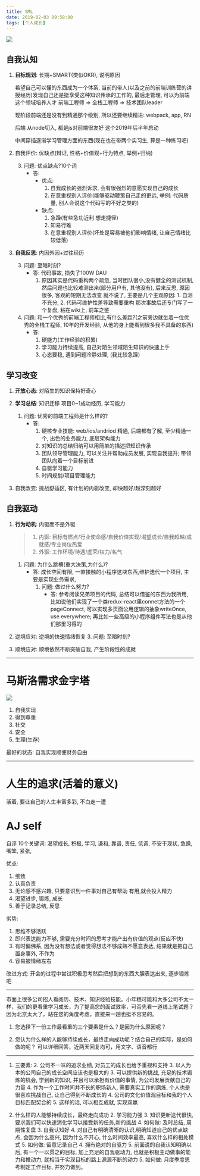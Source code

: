 ```yaml
---
title: SML
date: 2019-02-03 09:58:00
tags: [个人成长]
---
```



![](SML.png)


## 自我认知


1. **目标规划**: 长期+SMART(类似OKR), 说明原因

    希望自己可以懂的东西成为一个体系, 当前的带人(以及之前的前端训练营的讲授经历)发现自己还是挺享受这种知识传承的工作的, 最后走管理, 可以为前端这个领域培养人才
    前端工程师 => 全栈工程师 => 技术团队leader
    
    现阶段前端还是没有到精通那个级别, 所以还要继续精进: webpack, app, RN
    
    后端 从node切入, 都是js对前端很友好  这个2019年后半年启动
    
    中间穿插逐渐学习管理方面的东西(现在也在带两个实习生, 算是一种练习吧)

2. 自我评价: 优缺点(辩证, 性格+价值观+行为特点, 举例+归纳)

    3. 问题: 优点缺点?10个词
        - 答:     
            - 优点: 
                1. 自我成长的强烈诉求, 会有很强烈的意愿实现自己的成长
                2. 在意重视别人评价(能够驱动鞭策自己走的更远, 举例: 代码质量, 别人会说这个代码写的不好之类的)
            - 缺点: 
                1. 急躁(有些急功近利 想走捷径)
                2. 知易行难
                3. 在意重视别人评价(坏处是容易被他们影响情绪, 让自己情绪比较低落)

3. **自我反思**: 内因外因+过往经历

    3. 问题: 至暗时刻?
        - 答: 代码事故, 损失了100W DAU
            1. 原因其实是代码重构两个疏忽, 当时团队很小,没有健全的测试机制, 然后问题也比较难测出来(部分用户有, 其他没有), 后来反思, 原因很多, 客观的短期无法改变 就不说了, 主要是几个主观原因: 1. 自测不充分, 2. 代码可维护性差导致需要重构 那次事故后还专门写了一个复盘, 粘在wiki上, 前车之鉴
    1. 问题: 和一个优秀的前端工程师相比,有什么差距?(之前旁边就坐着一位优秀的全栈工程师, 10年的开发经验, 从他的身上能看到很多我不具备的东西)
        - 答: 
            1. 硬能力(工作经验的积累)
            2. 学习能力持续提高, 自己对陌生领域陌生知识的快速上手
            3. 心态要稳, 遇到问题冷静处理, (我比较急躁)


## 学习改变

1. **开放心态**: 对陌生的知识保持好奇心
2. **学习总结**: 知识迁移 项目0~1成功经历, 学习能力
    1. 问题: 优秀的前端工程师是什么样的?
        - 答: 
            1. 硬核专业技能: web/ios/andriod 精通,  后端都有了解, 至少精通一个, 出色的业务能力, 底层架构能力
            2. 对知识的总结归纳可以用简单的描述把知识传承
            3. 团队领导管理能力, 可以关注并帮助成员发展, 实现自我提升; 带领团队向着一个目标前进
            3. 自驱学习能力
            4. 时间规划/项目管理能力
    
3. 自我改变: 挑战舒适区, 有计划的内驱改变,  却快越好/越深刻越好

## 自我驱动

1. **行为动机**: 内驱而不是外驱

    > 1. 内驱: 目标有燃点/行业使命感/自我价值实现/渴望成长/自我超越/成就感/专业岗位热爱
    > 2. 外驱: 工作环境/待遇/虚荣/权力/名气

    1. 问题: 为什么跳槽(重大决策,为什么)?
        - 答: 成长空间有限, 一直接触的小程序这块东西,维护迭代一个项目, 主要是实现业务需求, 
            1. 问题: 做过什么努力?
                - 答: 参考阅读兄弟项目的代码, 总结可以借鉴的东西为我所用, 比如说他们实现了一个类redux-react里connet方法的一个pageConnect, 可以实现多页面公用逻辑的抽象writeOnce, use everywhere; 再比如一些高级的小程序组件写法也是从他们那里习得的
2. 逆境应对: 逆境的快速情绪恢复
    3. 问题: 至暗时刻?
3. 顺境应对: 顺境依然不断突破自我, 产生阶段性的成就



-----------

# 马斯洛需求金字塔
![](https://timgsa.baidu.com/timg?image&quality=80&size=b9999_10000&sec=1549161616359&di=79474646749aa188c9675483d821c4d6&imgtype=0&src=http%3A%2F%2Fz1.dfcfw.com%2F2018%2F6%2F13%2F20180613164112746121433.jpg)

1. 自我实现
2. 得到尊重
3. 社交
4. 安全
5. 生理(生存)

最好的状态: 自我实现顺便财务自由

-----------

# 人生的追求(活着的意义)

活着, 要让自己的人生丰富多彩, 不白走一遭



# AJ self
自评 10个关键词: 渴望成长, 积极, 学习, 谦和, 靠谱, 责任, 低调, 不安于现状, 急躁, 嘴笨, 紧张,


优点: 
1. 细致
2. 认真负责
3. 无论感不感兴趣, 只要意识到一件事对自己有帮助 有用,就会投入精力
4. 渴望进步, 锻炼, 成长
5. 善于记录总结, 反思


劣势:
1. 思维不够活跃
2. 即兴表达能力不够, 需要充分时间的思考才能产出有价值的观点(反应不快)
3. 有时偏佛系, 因为没有想法或者觉得想法不够成熟不愿意表达, 结果就是把自己置身事外, 不作为
4. 容易被情绪左右



改进方式: 
开会的过程中尝试积极思考然后把想到的东西大胆表达出来, 逐步锻炼吧




--------

市面上很多公司招人看阅历、技术、知识经验技能。小年糕可能和大多公司不太一样，我们的更看重学习成长，为了提高您的面试效率，可否先看一道线上笔试题？因为北京太大了，站在您的角度考虑，直接来一趟也挺不容易的。

1. 您选择下一份工作最看重的三个要素是什么？是因为什么原因呢？

2. 您认为什么样的人能够持续成长，最终走向成功呢？结合自己的实际，是如何做的呢？
可以详细回答，近两天回复均可，用文字、语音都行


----------------------

1. 三要素: 
    2. 公司不一味的追求业绩, 对员工的成长也给予重视和支持
        3. 以人为本的公司自己的成长空间应该也是极大的
    3. 可以提供新的挑战, 充足的技术锻炼的机会, 学到新的知识, 并且可以承担有价值的事情, 为公司发展贡献自己的力量
        4. 作为一个工作时间并不长的职场新人, 需要真实工作的磨炼, 个人也是很喜欢挑战自己, 让自己得到不断成长的
    4. 公司的文化价值观目标和我的个人目标匹配契合的
        5. 这样的话, 可以相互成就, 实现双赢

        
2. 什么样的人能够持续成长，最终走向成功
    2. 学习能力强
        3. 知识更新迭代很快, 要求我们可以快速消化学习以接受新的任务,新的挑战
        4. 如何做: 及时总结, 周期性复盘
    3. 自我认知好 
        4. 对自己有明确清晰的认识,明确知道自己的优点缺点, 会因为什么高兴, 因为什么不开心, 什么时间效率最高, 喜欢什么样的相处模式
        5. 如何做: 留意记录自己
    4. 拥有绝对的自驱力
        5. 前面说的自我认知明确以后, 有一个一以贯之的目标, 加上充足的自我驱动力, 也就是积极主动做事的能力和推动力, 就相当于实现目标的路上源源不断的动力
        5. 如何做: 月度季度思考制定工作目标, 并努力做到。
